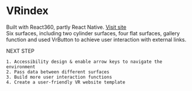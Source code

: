 # VRindex
Built with React360, partly React Native. [Visit site](http://vrindex.ellaqi.com/) <br/>
Six surfaces, including two cylinder surfaces, four flat surfaces, gallery function and used VrButton to achieve user interaction with external links.<br/>

NEXT STEP

    1. Accessibility design & enable arrow keys to navigate the environment
    2. Pass data between different surfaces
    3. Build more user interaction functions
    4. Create a user-friendly VR website template
